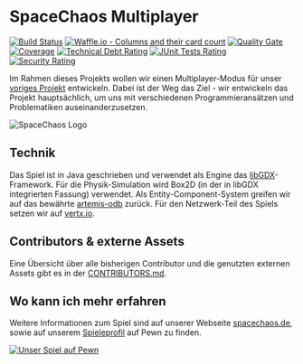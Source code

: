 # SpaceChaos Multiplayer

[![Build Status](https://travis-ci.org/opensourcegamedev/SpaceChaos-Multiplayer.svg?branch=master)](https://travis-ci.org/opensourcegamedev/SpaceChaos-Multiplayer)
[![Waffle.io - Columns and their card count](https://badge.waffle.io/opensourcegamedev/SpaceChaos-Multiplayer.png?columns=Inbox,Next,In%20Progress,Done)](https://waffle.io/opensourcegamedev/SpaceChaos-Multiplayer?utm_source=badge)
[![Quality Gate](https://sonarcloud.io/api/badges/gate?key=de.spacechaos%3Aspacechaos-multiplayer)](https://sonarcloud.io/dashboard/index/de.spacechaos%3Aspacechaos-multiplayer) 
[![Coverage](https://sonarcloud.io/api/badges/measure?key=de.spacechaos%3Aspacechaos-multiplayer&metric=coverage)](https://sonarcloud.io/dashboard/index/de.spacechaos%3Aspacechaos-multiplayer) 
[![Technical Debt Rating](https://sonarcloud.io/api/badges/measure?key=de.spacechaos%3Aspacechaos-multiplayer&metric=sqale_debt_ratio)](https://sonarcloud.io/dashboard/index/de.spacechaos%3Aspacechaos-multiplayer) 
[![JUnit Tests Rating](https://sonarcloud.io/api/badges/measure?key=com.jukusoft.mmo%3Ammorpg-client&metric=test_success_density)](https://sonarcloud.io/dashboard/index/de.spacechaos%3Aspacechaos-multiplayer) 
[![Security Rating](https://sonarcloud.io/api/badges/measure?key=de.spacechaos%3Aspacechaos-multiplayer&metric=new_security_rating)](https://sonarcloud.io/dashboard/index/de.spacechaos%3Aspacechaos-multiplayer) 


Im Rahmen dieses Projekts wollen wir einen Multiplayer-Modus für unser [voriges Projekt](https://github.com/opensourcegamedev/SpaceChaos) entwickeln.  Dabei ist der Weg das Ziel - wir entwickeln das Projekt hauptsächlich, um uns mit verschiedenen Programmieransätzen und Problematiken auseinanderzusetzen.

![SpaceChaos Logo](./core/assets/ui/backgrounds/splashscreen.png)

## Technik 
Das Spiel ist in Java geschrieben und verwendet als Engine das [libGDX](https://libgdx.badlogicgames.com/)-Framework. Für die Physik-Simulation wird Box2D (in der in libGDX integrierten Fassung) verwendet. 
Als Entity-Component-System greifen wir auf das bewährte [artemis-odb](https://github.com/junkdog/artemis-odb) zurück.
Für den Netzwerk-Teil des Spiels setzen wir auf [vertx.io](http://vertx.io/).

## Contributors & externe Assets
Eine Übersicht über alle bisherigen Contributor und die genutzten externen Assets gibt es in der [CONTRIBUTORS.md](https://github.com/opensourcegamedev/SpaceChaos-Multiplayer/blob/master/CONTRIBUTORS.md).

## Wo kann ich mehr erfahren
Weitere Informationen zum Spiel sind auf unserer Webseite [spacechaos.de](http://spacechaos.de/), sowie auf unserem [Spieleprofil](https://pewn.de/games/815998-SpaceChaos/) auf Pewn zu finden.

<a href="https://pewn.de/games/815998-SpaceChaos/?vote=notify"><img src="https://pewn.de/signature/pewn3_general.png" alt="Unser Spiel auf Pewn"/></a>
